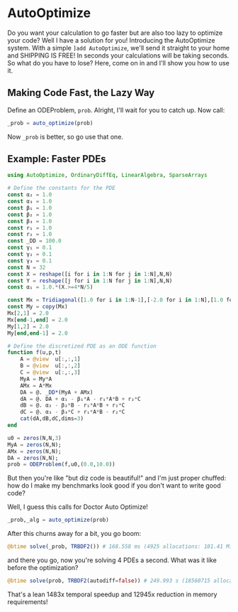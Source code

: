 # AutoOptimize

Do you want your calculation to go faster but are also too lazy to
optimize your code? Well I have a solution for you! Introducing the
AutoOptimize system. With a simple `]add AutoOptimize`, we'll send
it straight to your home and SHIPPING IS FREE! In seconds your
calculations will be taking seconds. So what do you have to lose?
Here, come on in and I'll show you how to use it.

## Making Code Fast, the Lazy Way

Define an ODEProblem, `prob`. Alright, I'll wait for you to catch
up. Now call:

```julia
_prob = auto_optimize(prob)
```

Now `_prob` is better, so go use that one.

## Example: Faster PDEs

```julia
using AutoOptimize, OrdinaryDiffEq, LinearAlgebra, SparseArrays

# Define the constants for the PDE
const α₂ = 1.0
const α₃ = 1.0
const β₁ = 1.0
const β₂ = 1.0
const β₃ = 1.0
const r₁ = 1.0
const r₂ = 1.0
const _DD = 100.0
const γ₁ = 0.1
const γ₂ = 0.1
const γ₃ = 0.1
const N = 32
const X = reshape([i for i in 1:N for j in 1:N],N,N)
const Y = reshape([j for i in 1:N for j in 1:N],N,N)
const α₁ = 1.0.*(X.>=4*N/5)

const Mx = Tridiagonal([1.0 for i in 1:N-1],[-2.0 for i in 1:N],[1.0 for i in 1:N-1])
const My = copy(Mx)
Mx[2,1] = 2.0
Mx[end-1,end] = 2.0
My[1,2] = 2.0
My[end,end-1] = 2.0

# Define the discretized PDE as an ODE function
function f(u,p,t)
    A = @view  u[:,:,1]
    B = @view  u[:,:,2]
    C = @view  u[:,:,3]
    MyA = My*A
    AMx = A*Mx
    DA = @. _DD*(MyA + AMx)
    dA = @. DA + α₁ - β₁*A - r₁*A*B + r₂*C
    dB = @. α₂ - β₂*B - r₁*A*B + r₂*C
    dC = @. α₃ - β₃*C + r₁*A*B - r₂*C
    cat(dA,dB,dC,dims=3)
end

u0 = zeros(N,N,3)
MyA = zeros(N,N);
AMx = zeros(N,N);
DA = zeros(N,N);
prob = ODEProblem(f,u0,(0.0,10.0))
```

But then you're like "but diz code is beautiful!" and I'm just proper
chuffed: how do I make my benchmarks look good if you don't want to
write good code?

Well, I guess this calls for Doctor Auto Optimize!

```julia
_prob,_alg = auto_optimize(prob)
```

After this churns away for a bit, you go boom:

```julia
@btime solve(_prob, TRBDF2()) # 168.558 ms (4925 allocations: 101.41 MiB)
```

and there you go, now you're solving 4 PDEs a second. What was it like
before the optimization?

```julia
@btime solve(prob, TRBDF2(autodiff=false)) # 249.993 s (18560715 allocations: 1281.93 GiB)
```

That's a lean 1483x temporal speedup and 12945x reduction in memory requirements!
